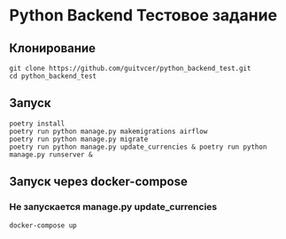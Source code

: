 # Python Backend Тестовое задание

## Клонирование
    git clone https://github.com/guitvcer/python_backend_test.git
    cd python_backend_test

## Запуск
    poetry install
    poetry run python manage.py makemigrations airflow
    poetry run python manage.py migrate
    poetry run python manage.py update_currencies & poetry run python manage.py runserver &

## Запуск через docker-compose
### Не запускается manage.py update_currencies
    docker-compose up
